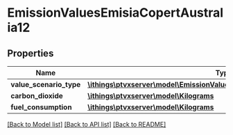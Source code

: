 # EmissionValuesEmisiaCopertAustralia12

## Properties
Name | Type | Description | Notes
------------ | ------------- | ------------- | -------------
**value_scenario_type** | [**\ithings\ptvxserver\model\EmissionValueScenarioTypeEmisiaCopertAustralia12**](EmissionValueScenarioTypeEmisiaCopertAustralia12.md) |  | 
**carbon_dioxide** | [**\ithings\ptvxserver\model\Kilograms**](Kilograms.md) |  | 
**fuel_consumption** | [**\ithings\ptvxserver\model\Kilograms**](Kilograms.md) |  | 

[[Back to Model list]](../../README.md#documentation-for-models) [[Back to API list]](../../README.md#documentation-for-api-endpoints) [[Back to README]](../../README.md)


